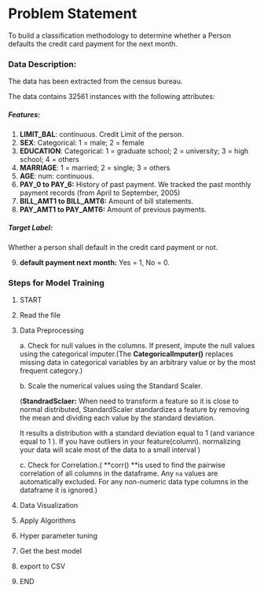 # Problem Statement

To build a classification methodology to determine whether  a Person defaults the credit card payment for the next month.

### Data Description:

The data has been extracted from the census bureau.

The data contains 32561 instances with the following attributes:



##### Features:

1.	**LIMIT_BAL**: continuous. Credit Limit of the person.
2.	**SEX**: Categorical: 1 = male; 2 = female
3.	**EDUCATION**: Categorical: 1 = graduate school; 2 = university; 3 = high school; 4 = others
4.	**MARRIAGE**: 1 = married; 2 = single; 3 = others
5.	**AGE**: num: continuous. 
6.	**PAY_0 to PAY_6:** History of past payment. We tracked the past monthly payment records (from April to September, 2005)
7.	**BILL_AMT1 to BILL_AMT6:** Amount of bill statements.
8.	**PAY_AMT1 to PAY_AMT6:** Amount of previous payments. 

##### Target Label:

Whether a person shall default in the credit card payment or not.

9.	**default payment next month:**  Yes = 1, No = 0.

### Steps for Model Training

1. START

2. Read the file

3. Data Preprocessing

   a. Check for null values in the columns. If present, impute the null values using the categorical imputer.(The **CategoricalImputer()** replaces missing data in categorical variables by an arbitrary value or by the most frequent category.)

   b. Scale the numerical values using the Standard Scaler.

   (**StandradSclaer:** When need to transform a feature so it is close to normal distributed, StandardScaler standardizes a feature by removing the mean and dividing each value by the standard deviation.

   It results a distribution with a standard deviation equal to 1 (and variance equal to 1 ). If you have outliers in your feature(column). normalizing your data will scale most of the data to a small interval  )

   c. Check for Correlation.( **corr() **is used to find the pairwise correlation of all columns in the dataframe. Any `na` values are automatically excluded. For any non-numeric data type columns in the dataframe it is ignored.)

   

4. Data Visualization

5. Apply Algorithms

6. Hyper parameter tuning

7. Get the best model

8. export to CSV

9. END









